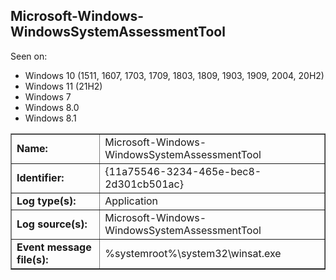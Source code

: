 ## Microsoft-Windows-WindowsSystemAssessmentTool

Seen on:
* Windows 10 (1511, 1607, 1703, 1709, 1803, 1809, 1903, 1909, 2004, 20H2)
* Windows 11 (21H2)
* Windows 7
* Windows 8.0
* Windows 8.1

<table border="1" class="docutils">
  <tbody>
    <tr>
      <td><b>Name:</b></td>
      <td>Microsoft-Windows-WindowsSystemAssessmentTool</td>
    </tr>
    <tr>
      <td><b>Identifier:</b></td>
      <td>{11a75546-3234-465e-bec8-2d301cb501ac}</td>
    </tr>
    <tr>
      <td><b>Log type(s):</b></td>
      <td>Application</td>
    </tr>
    <tr>
      <td><b>Log source(s):</b></td>
      <td>Microsoft-Windows-WindowsSystemAssessmentTool</td>
    </tr>
    <tr>
      <td><b>Event message file(s):</b></td>
      <td>%systemroot%\system32\winsat.exe</td>
    </tr>
  </tbody>
</table>

&nbsp;

